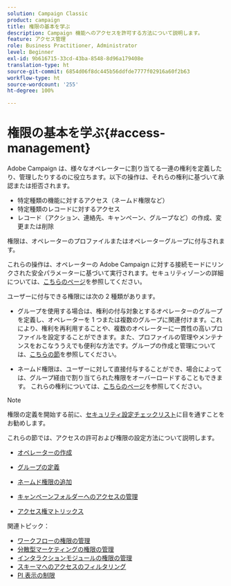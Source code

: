 ```yaml
---
solution: Campaign Classic
product: campaign
title: 権限の基本を学ぶ
description: Campaign 機能へのアクセスを許可する方法について説明します。
feature: アクセス管理
role: Business Practitioner, Administrator
level: Beginner
exl-id: 9b616715-33cd-43ba-8548-8d96a179408e
translation-type: ht
source-git-commit: 6854d06f8dc445b56ddfde7777f02916a60f2b63
workflow-type: ht
source-wordcount: '255'
ht-degree: 100%

---
```


# 権限の基本を学ぶ{#access-management}

Adobe Campaign は、様々なオペレーターに割り当てる一連の権利を定義したり、管理したりするのに役立ちます。以下の操作は、それらの権利に基づいて承認または拒否されます。

* 特定種類の機能に対するアクセス（ネームド権限など）
* 特定種類のレコードに対するアクセス
* レコード（アクション、連絡先、キャンペーン、グループなど）の作成、変更または削除

権限は、オペレーターのプロファイルまたはオペレーターグループに付与されます。

これらの操作は、オペレーターの Adobe Campaign に対する接続モードにリンクされた安全パラメーターに基づいて実行されます。セキュリティゾーンの詳細については、[こちらのページ](../../installation/using/security-zones.md)を参照してください。

ユーザーに付与できる権限には次の 2 種類があります。

* グループを使用する場合は、権利の付与対象とするオペレーターのグループを定義し、オペレーターを 1 つまたは複数のグループに関連付けます。これにより、権利を再利用することや、複数のオペレーターに一貫性の高いプロファイルを設定することができます。また、プロファイルの管理やメンテナンスをおこなううえでも便利な方法です。グループの作成と管理については、[こちらの節](access-management-groups.md)を参照してください。

* ネームド権限は、ユーザーに対して直接付与することができ、場合によっては、グループ経由で割り当てられた権限をオーバーロードすることもできます。 これらの権利については、[こちらのページ](access-management-named-rights.md)を参照してください。

>[!NOTE]
>
>権限の定義を開始する前に、[セキュリティ設定チェックリスト](https://helpx.adobe.com/jp/campaign/kb/acc-security.html)に目を通すことをお勧めします。

これらの節では、アクセスの許可および権限の設定方法について説明します。

* [オペレーターの作成](access-management-operators.md)

* [グループの定義](access-management-groups.md)

* [ネームド権限の追加](access-management-named-rights.md)

* [キャンペーンフォルダーへのアクセスの管理](access-management-folders.md)

* [アクセス権マトリックス](access-management-named-rights.md#access-rights-matrix)


関連トピック：

* [ワークフローの権限の管理](../../workflow/using/managing-rights.md)
* [分散型マーケティングの権限の管理](../../campaign/using/about-distributed-marketing.md#operators-and-entities)
* [インタラクションモジュールの権限の管理](../../interaction/using/operator-profiles.md)
* [スキーマへのアクセスのフィルタリング](../../configuration/using/filtering-schemas.md)
* [PI 表示の制限](../../configuration/using/restricting-pii-view.md)
